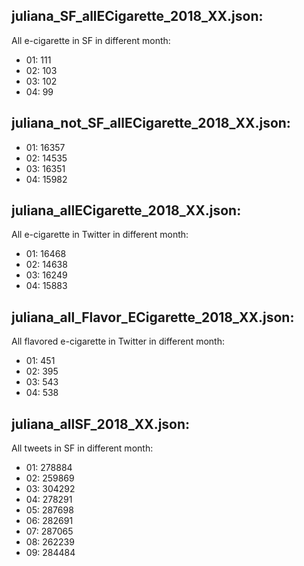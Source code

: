 ## juliana_SF_allECigarette_2018_XX.json:
All e-cigarette in SF in different month: 
- 01: 111
- 02: 103
- 03: 102
- 04: 99

## juliana_not_SF_allECigarette_2018_XX.json:
- 01: 16357
- 02: 14535
- 03: 16351
- 04: 15982


## juliana_allECigarette_2018_XX.json:
All e-cigarette in Twitter in different month: 
- 01: 16468
- 02: 14638
- 03: 16249
- 04: 15883


## juliana_all_Flavor_ECigarette_2018_XX.json:
All flavored e-cigarette in Twitter in different month: 
- 01: 451
- 02: 395
- 03: 543
- 04: 538


## juliana_allSF_2018_XX.json:
All tweets in SF in different month: 
- 01: 278884
- 02: 259869
- 03: 304292
- 04: 278291
- 05: 287698
- 06: 282691
- 07: 287065
- 08: 262239
- 09: 284484











